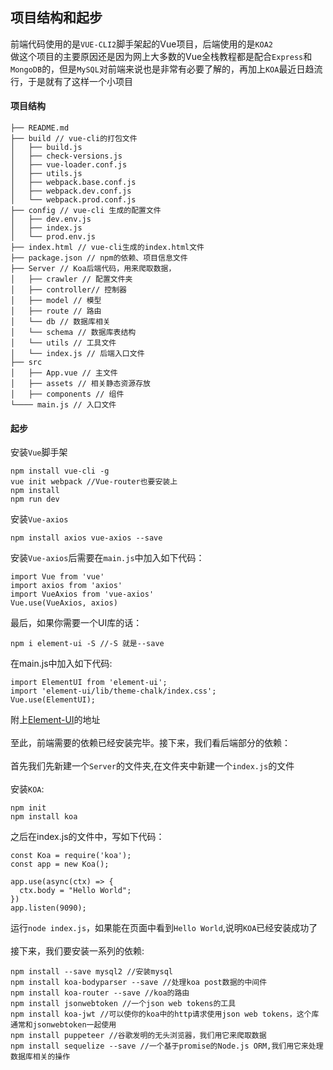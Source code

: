 ## 项目结构和起步

前端代码使用的是`VUE-CLI2`脚手架起的Vue项目，后端使用的是`KOA2`<br>
做这个项目的主要原因还是因为网上大多数的Vue全栈教程都是配合`Express`和`MongoDB`的，但是`MySQL`对前端来说也是非常有必要了解的，再加上`KOA`最近日趋流行，于是就有了这样一个小项目<br>

#### 项目结构

```
├── README.md
├── build // vue-cli的打包文件
│   ├── build.js
│   ├── check-versions.js
│   ├── vue-loader.conf.js
│   ├── utils.js
│   ├── webpack.base.conf.js
│   ├── webpack.dev.conf.js
│   └── webpack.prod.conf.js
├── config // vue-cli 生成的配置文件
│   ├── dev.env.js
│   ├── index.js
│   └── prod.env.js
├── index.html // vue-cli生成的index.html文件
├── package.json // npm的依赖、项目信息文件
├── Server // Koa后端代码，用来爬取数据，
│   ├── crawler // 配置文件夹
│   ├── controller// 控制器
│   ├── model // 模型
│   ├── route // 路由
│   └── db // 数据库相关
│   └── schema // 数据库表结构
│   └── utils // 工具文件
│   └── index.js // 后端入口文件
├── src
│   ├── App.vue // 主文件
│   ├── assets // 相关静态资源存放
│   ├── components // 组件
└──── main.js // 入口文件
```

#### 起步

安装`Vue`脚手架<br>
```
npm install vue-cli -g
vue init webpack //Vue-router也要安装上
npm install
npm run dev
```
安装`Vue-axios`<br>
```
npm install axios vue-axios --save
```
安装`Vue-axios`后需要在`main.js`中加入如下代码：<br>
```
import Vue from 'vue'
import axios from 'axios'
import VueAxios from 'vue-axios'
Vue.use(VueAxios, axios)
```
最后，如果你需要一个UI库的话：<br>
```
npm i element-ui -S //-S 就是--save
```
在main.js中加入如下代码:
```
import ElementUI from 'element-ui';
import 'element-ui/lib/theme-chalk/index.css';
Vue.use(ElementUI);
```
附上[Element-UI](http://element.eleme.io/#/zh-CN)的地址<br><br>
至此，前端需要的依赖已经安装完毕。接下来，我们看后端部分的依赖：<br><br>
首先我们先新建一个`Server`的文件夹,在文件夹中新建一个`index.js`的文件<br><br>
安装`KOA`:<br>
```
npm init
npm install koa
```
之后在index.js的文件中，写如下代码：
```
const Koa = require('koa');
const app = new Koa();

app.use(async(ctx) => {
  ctx.body = "Hello World";
})
app.listen(9090);
```
运行`node index.js`，如果能在页面中看到`Hello World`,说明`KOA`已经安装成功了<br><br>
接下来，我们要安装一系列的依赖:<br>
```
npm install --save mysql2 //安装mysql
npm install koa-bodyparser --save //处理koa post数据的中间件
npm install koa-router --save //koa的路由
npm install jsonwebtoken //一个json web tokens的工具
npm install koa-jwt //可以使你的koa中的http请求使用json web tokens，这个库通常和jsonwebtoken一起使用
npm install puppeteer //谷歌发明的无头浏览器，我们用它来爬取数据
npm install sequelize --save //一个基于promise的Node.js ORM,我们用它来处理数据库相关的操作
```

